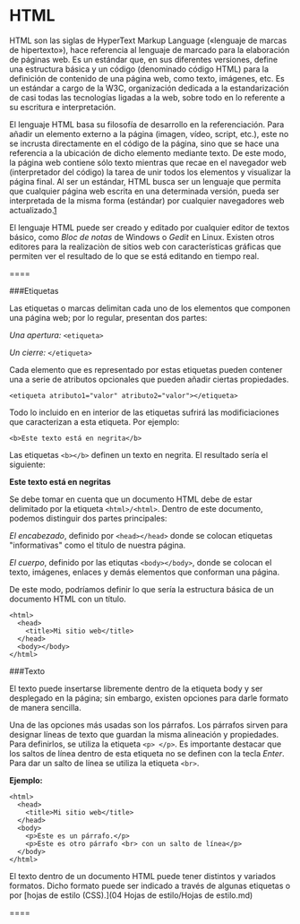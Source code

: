 HTML
====

HTML son las siglas de HyperText Markup Language («lenguaje de marcas de hipertexto»), hace referencia al lenguaje de marcado para la elaboración de páginas web. Es un estándar que, en sus diferentes versiones, define una estructura básica y un código (denominado código HTML) para la definición de contenido de una página web, como texto, imágenes, etc. Es un estándar a cargo de la W3C, organización dedicada a la estandarización de casi todas las tecnologías ligadas a la web, sobre todo en lo referente a su escritura e interpretación.

El lenguaje HTML basa su filosofía de desarrollo en la referenciación. Para añadir un elemento externo a la página (imagen, vídeo, script, etc.), este no se incrusta directamente en el código de la página, sino que se hace una referencia a la ubicación de dicho elemento mediante texto. De este modo, la página web contiene sólo texto mientras que recae en el navegador web (interpretador del código) la tarea de unir todos los elementos y visualizar la página final. Al ser un estándar, HTML busca ser un lenguaje que permita que cualquier página web escrita en una determinada versión, pueda ser interpretada de la misma forma (estándar) por cualquier navegadores web actualizado.[1]

El lenguaje HTML puede ser creado y editado por cualquier editor de textos básico, como *Bloc de notas* de Windows o *Gedit* en Linux. Existen otros editores para la realizaciòn de sitios web con características gráficas que permiten ver el resultado de lo que se está editando en tiempo real.

====

###Etiquetas



Las etiquetas o marcas delimitan cada uno de los elementos que componen una página web; por lo regular, presentan dos partes:

*Una apertura:*  `<etiqueta>`

*Un cierre:* `</etiqueta>`

Cada elemento que es representado por estas etiquetas pueden contener una a serie de atributos opcionales que pueden añadir ciertas propiedades.

```<etiqueta atributo1="valor" atributo2="valor"></etiqueta>```

Todo lo incluido en en interior de las etiquetas sufrirá las modificiaciones que caracterizan a esta etiqueta. Por ejemplo:

`<b>Este texto está en negrita</b>`

Las etiquetas `<b></b>` definen un texto en negrita. El resultado sería el siguiente:

__Este texto está en negritas__

Se debe tomar en cuenta que un documento HTML debe de estar delimitado por la etiqueta `<html>/<html>`. Dentro de este documento, podemos distinguir dos partes principales:

*El encabezado*, definido por `<head></head>` donde se colocan etiquetas "informativas" como el título de nuestra página.

*El cuerpo*, definido por las etiqutas `<body></body>`, donde se colocan el texto, imágenes, enlaces y demás elementos que conforman una página.

De este modo, podríamos definir lo que sería la estructura básica de un documento HTML con un título.

```
<html>
  <head>
    <title>Mi sitio web</title>
  </head>
  <body></body>
</html>
```

###Texto

El texto puede insertarse libremente dentro de la etiqueta body y ser desplegado en la página; sin embargo, existen opciones para darle formato de manera sencilla.

Una de las opciones más usadas son los párrafos. Los párrafos sirven para designar líneas de texto que guardan la misma alineación y propiedades. Para definirlos, se utiliza la etiqueta `<p> </p>`. Es importante destacar que los saltos de línea dentro de esta etiqueta no se definen con la tecla *Enter*. Para dar un salto de línea se utiliza la etiqueta `<br>`.

__Ejemplo:__

```
<html>
  <head>
    <title>Mi sitio web</title>
  </head>
  <body>
  	<p>Este es un párrafo.</p>
  	<p>Este es otro párrafo <br> con un salto de línea</p>
  </body>
</html>
```

El texto dentro de un documento HTML puede tener distintos y variados formatos. Dicho formato puede ser indicado a través de algunas etiquetas o por [hojas de estilo (CSS).](04 Hojas de estilo/Hojas de estilo.md)



====

[1]: http://es.wikipedia.org/wiki/HTML "HTML en Wikipedia.org"